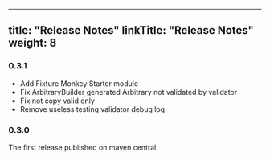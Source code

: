 
---
title: "Release Notes"
linkTitle: "Release Notes"
weight: 8
---

### 0.3.1
* Add Fixture Monkey Starter module
* Fix ArbitraryBuilder generated Arbitrary not validated by validator
* Fix not copy valid only
* Remove useless testing validator debug log

### 0.3.0
The first release published on maven central.
